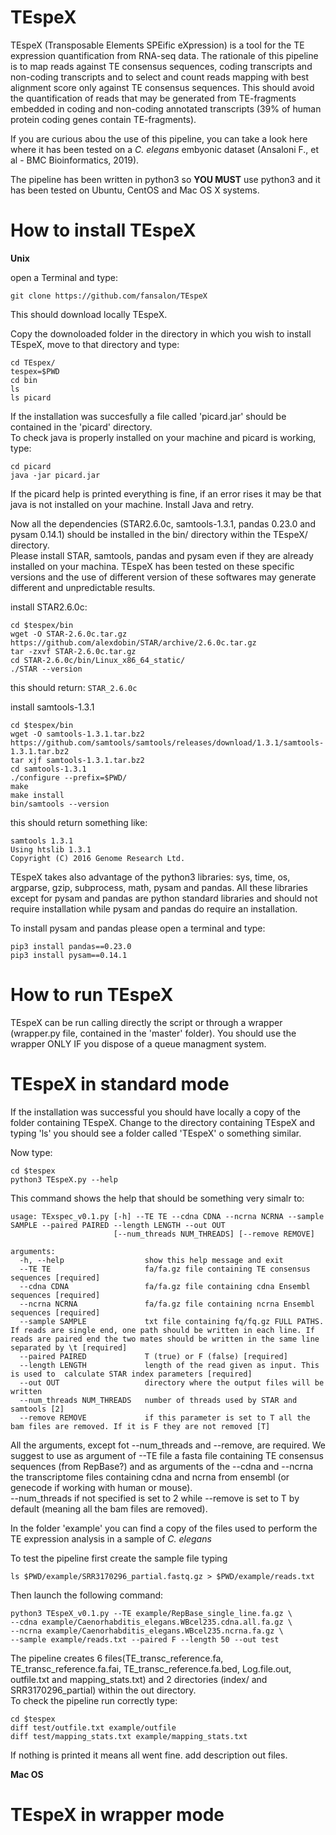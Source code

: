 # TEspeX

TEspeX (Transposable Elements SPEific eXpression) is a tool for the TE expression quantification from RNA-seq data. The rationale of this pipeline is to map reads against TE consensus sequences, coding transcripts and non-coding transcripts and to select and count reads mapping with best alignment score only against TE consensus sequences. This should avoid the quantification of reads that may be generated from TE-fragments embedded in coding and non-coding annotated transcripts (39% of human protein coding genes contain TE-fragments). 

If you are curious abou the use of this pipeline, you can take a look here where it has been tested on a *C. elegans* embyonic dataset (Ansaloni F., et al - BMC Bioinformatics, 2019).

The pipeline has been written in python3 so **YOU MUST** use python3 and it has been tested on Ubuntu, CentOS and Mac OS X systems.

# How to install TEspeX

**Unix**

open a Terminal and type:
```
git clone https://github.com/fansalon/TEspeX
```

This should download locally TEspeX.

Copy the downoloaded folder in the directory in which you wish to install TEspeX, move to that directory and type:
```
cd TEspex/
tespex=$PWD
cd bin
ls
ls picard
```
If the installation was succesfully a file called 'picard.jar' should be contained in the 'picard' directory.\
To check java is properly installed on your machine and picard is working, type:
```
cd picard
java -jar picard.jar
```
If the picard help is printed everything is fine, if an error rises it may be that java is not installed on your machine. Install Java and retry.

Now all the dependencies (STAR2.6.0c, samtools-1.3.1, pandas 0.23.0 and pysam 0.14.1) should be installed in the bin/ directory within the TEspeX/ directory.\
Please install STAR, samtools, pandas and pysam even if they are  already installed on your machina. TEspeX has been tested on these specific versions  and the use of different version of these softwares may generate different and unpredictable results.

install STAR2.6.0c:
```
cd $tespex/bin
wget -O STAR-2.6.0c.tar.gz https://github.com/alexdobin/STAR/archive/2.6.0c.tar.gz
tar -zxvf STAR-2.6.0c.tar.gz
cd STAR-2.6.0c/bin/Linux_x86_64_static/
./STAR --version
```
this should return:
```STAR_2.6.0c``` 

install samtools-1.3.1
```
cd $tespex/bin
wget -O samtools-1.3.1.tar.bz2 https://github.com/samtools/samtools/releases/download/1.3.1/samtools-1.3.1.tar.bz2
tar xjf samtools-1.3.1.tar.bz2
cd samtools-1.3.1
./configure --prefix=$PWD/
make
make install
bin/samtools --version
```
this should return something like:
```
samtools 1.3.1
Using htslib 1.3.1
Copyright (C) 2016 Genome Research Ltd.
```

TEspeX takes also advantage of the python3 libraries: sys, time, os, argparse, gzip, subprocess, math, pysam and pandas.
All these libraries except for pysam and pandas are python standard libraries and should not require installation while pysam and pandas do require an installation.

To install pysam and pandas please open a terminal and type:
```
pip3 install pandas==0.23.0
pip3 install pysam==0.14.1
```


# How to run TEspeX
TEspeX can be run calling directly the script or through a wrapper (wrapper.py file, contained in the 'master' folder). You should use the wrapper ONLY IF you dispose of a queue managment system.
  
# TEspeX in standard mode
If the installation was successful you should have locally a copy of the folder containing TEspeX. Change to the  directory containing TEspeX and typing 'ls' you should see a folder called 'TEspeX' o something similar. 

Now type:
```
cd $tespex
python3 TEspeX.py --help
```

This command shows the help that should be something very simalr to:
```
usage: TExspec_v0.1.py [-h] --TE TE --cdna CDNA --ncrna NCRNA --sample SAMPLE --paired PAIRED --length LENGTH --out OUT
                       [--num_threads NUM_THREADS] [--remove REMOVE]

arguments:
  -h, --help                  show this help message and exit
  --TE TE                     fa/fa.gz file containing TE consensus sequences [required]
  --cdna CDNA                 fa/fa.gz file containing cdna Ensembl sequences [required]
  --ncrna NCRNA               fa/fa.gz file containing ncrna Ensembl sequences [required]
  --sample SAMPLE             txt file containing fq/fq.gz FULL PATHS. If reads are single end, one path should be written in each line. If reads are paired end the two mates should be written in the same line separated by \t [required]
  --paired PAIRED             T (true) or F (false) [required]
  --length LENGTH             length of the read given as input. This is used to  calculate STAR index parameters [required]
  --out OUT                   directory where the output files will be written
  --num_threads NUM_THREADS   number of threads used by STAR and samtools [2]
  --remove REMOVE             if this parameter is set to T all the bam files are removed. If it is F they are not removed [T]
```

All the arguments, except fot --num_threads and --remove, are required. We suggest to use as argument of --TE file a fasta file containing TE consensus sequences (from RepBase?) and as arguments of the --cdna and --ncrna the transcriptome files containing cdna and ncrna from ensembl (or genecode if working with human or mouse).\
--num_threads if not specified is set to 2 while --remove is set to T by  default (meaning all the bam files are removed).

In the folder 'example' you can find a copy of the files used to perform the TE expression analysis in a sample of *C. elegans*

To test the pipeline first create the sample file typing
```
ls $PWD/example/SRR3170296_partial.fastq.gz > $PWD/example/reads.txt
```
Then launch the following command:
```
python3 TEspeX_v0.1.py --TE example/RepBase_single_line.fa.gz \
--cdna example/Caenorhabditis_elegans.WBcel235.cdna.all.fa.gz \
--ncrna example/Caenorhabditis_elegans.WBcel235.ncrna.fa.gz \
--sample example/reads.txt --paired F --length 50 --out test
```

The pipeline creates 6 files(TE_transc_reference.fa, TE_transc_reference.fa.fai, TE_transc_reference.fa.bed, Log.file.out, outfile.txt and mapping_stats.txt) and 2 directories (index/ and SRR3170296_partial) within the out directory.\
To check the pipeline run correctly type:
```
cd $tespex
diff test/outfile.txt example/outfile
diff test/mapping_stats.txt example/mapping_stats.txt
```
If nothing is printed it means all went fine.
add description out files.

**Mac OS**

# TEspeX in wrapper mode






